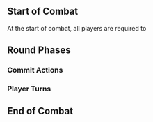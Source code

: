 ## Start of Combat
At the start of combat, all players are required to 

## Round Phases

### Commit Actions


### Player Turns


## End of Combat

